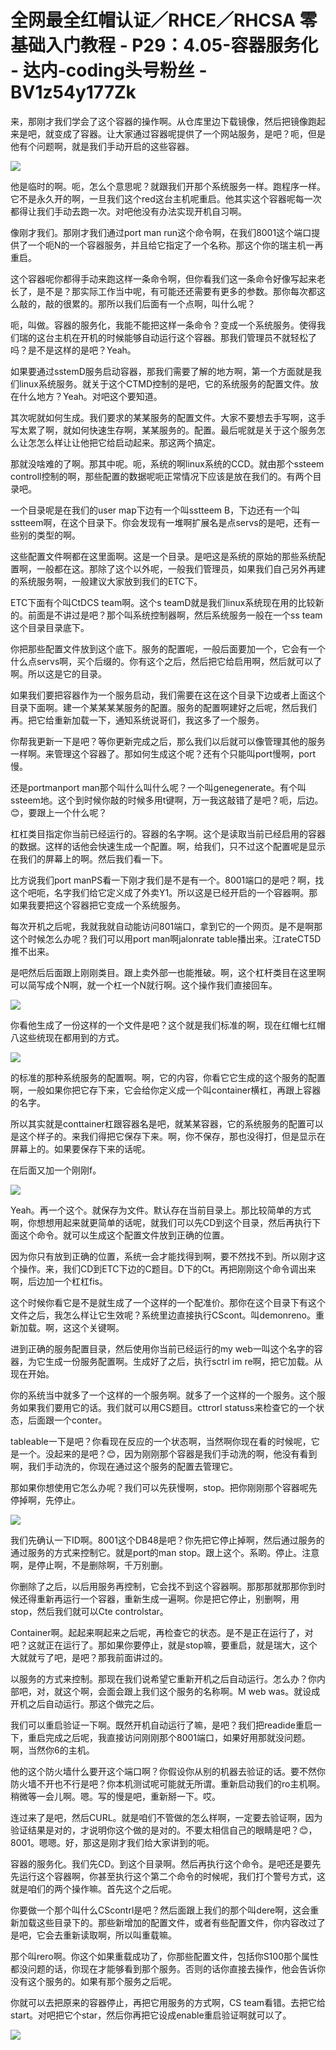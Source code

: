 # 全网最全红帽认证／RHCE／RHCSA 零基础入门教程 - P29：4.05-容器服务化 - 达内-coding头号粉丝 - BV1z54y177Zk

来，那刚才我们学会了这个容器的操作啊。从仓库里边下载镜像，然后把镜像跑起来是吧，就变成了容器。让大家通过容器呢提供了一个网站服务，是吧？呃，但是他有个问题啊，就是我们手动开启的这些容器。



![](img/43f09eb37c0bf33e4c9ac02adcc979f7_1.png)

他是临时的啊。呃，怎么个意思呢？就跟我们开那个系统服务一样。跑程序一样。它不是永久开的啊，一旦我们这个red这台主机呢重启。他其实这个容器呢每一次都得让我们手动去跑一次。对吧他没有办法实现开机自习啊。

像刚才我们。那刚才我们通过port man run这个命令啊，在我们8001这个端口提供了一个呃N的一个容器服务，并且给它指定了一个名称。那这个你的瑞主机一再重启。

这个容器呢你都得手动来跑这样一条命令啊，但你看我们这一条命令好像写起来老长了，是不是？那实际工作当中呢，有可能还还需要有更多的参数。那你每次都这么敲的，敲的很累的。那所以我们后面有一个点啊，叫什么呢？

呃，叫做。容器的服务化，我能不能把这样一条命令？变成一个系统服务。使得我们瑞的这台主机在开机的时候能够自动运行这个容器。那我们管理员不就轻松了吗？是不是这样的是吧？Yeah。

如果要通过sstemD服务启动容器，那我们需要了解的地方啊，第一个方面就是我们linux系统服务。就关于这个CTMD控制的是吧，它的系统服务的配置文件。放在什么地方？Yeah。对吧这个要知道。

其次呢就如何生成。我们要求的某某服务的配置文件。大家不要想去手写啊，这手写太累了啊，就如何快速生存啊，某某服务的。配置。最后呢就是关于这个服务怎么让怎怎么样让让他把它给启动起来。那这两个搞定。

那就没啥难的了啊。那其中呢。呃，系统的啊linux系统的CCD。就由那个ssteem controll控制的啊，那些配置的数据呢呃正常情况下应该是放在我们的。有两个目录吧。

一个目录呢是在我们的user map下边有一个叫sstteem B，下边还有一个叫sstteem啊，在这个目录下。你会发现有一堆啊扩展名是点servs的是吧，还有一些别的类型的啊。

这些配置文件啊都在这里面啊。这是一个目录。是吧这是系统的原始的那些系统配置啊，一般都在这。那除了这个以外呢，一般我们管理员，如果我们自己另外再建的系统服务啊，一般建议大家放到我们的ETC下。

ETC下面有个叫CtDCS team啊。这个s teamD就是我们linux系统现在用的比较新的。前面是不讲过是吧？那个叫系统控制器啊，然后系统服务一般在一个ss team这个目录目录底下。

你把那些配置文件放到这个底下。服务的配置呢，一般后面要加一个，它会有一个什么点servs啊，买个后缀的。你有这个之后，然后把它给启用啊，然后就可以了啊。所以这是它的目录。

如果我们要把容器作为一个服务启动，我们需要在这在这个目录下边或者上面这个目录下面啊。建一个某某某某服务的配置。服务的配置啊建好之后呢，然后我们再。把它给重新加载一下，通知系统说哥们，我这多了一个服务。

你帮我更新一下是吧？等你更新完成之后，那么我们以后就可以像管理其他的服务一样啊。来管理这个容器了。那如何生成这个呢？还有个只能叫port慢啊，port慢。

还是portmanport man那个叫什么叫什么呢？一个叫genegenerate。有个叫ssteem地。这个到时候你敲的时候多用t键啊，万一我这敲错了是吧？呃，后边。😊，要跟上一个什么呢？

杠杠类目指定你当前已经运行的。容器的名字啊。这个是读取当前已经启用的容器的数据。这样的话他会快速生成一个配置。啊，给我们，只不过这个配置呢是显示在我们的屏幕上的啊。然后我们看一下。

比方说我们port manPS看一下刚才我们是不是有一个。8001端口的是吧？啊，找这个吧呃，名字我们给它定义成了外卖Y1。所以这是已经开启的一个容器啊。那如果我要把这个容器把它变成一个系统服务。

每次开机之后呢，我就我就自动能访问801端口，拿到它的一个网页。是不是啊那这个时候怎么办呢？我们可以用port man啊jalonrate table播出来。江rateCT5D推不出来。

是吧然后后面跟上刚刚类目。跟上卖外部一也能推破。啊，这个杠杆类目在这里啊可以简写成个N啊，就一个杠一个N就行啊。这个操作我们直接回车。



![](img/43f09eb37c0bf33e4c9ac02adcc979f7_3.png)

你看他生成了一份这样的一个文件是吧？这个就是我们标准的啊，现在红帽七红帽八这些统现在都用到的方式。

![](img/43f09eb37c0bf33e4c9ac02adcc979f7_5.png)

的标准的那种系统服务的配置啊。啊，它的内容，你看它它生成的这个服务的配置啊，一般如果你把它存下来，它会给你定义成一个叫container横杠，再跟上容器的名字。

所以其实就是conttainer杠跟容器名是吧，就某某容器，它的系统服务的配置可以是这个样子的。来我们得把它保存下来。啊，你不保存，那也没得打，但是显示在屏幕上的。如果要保存下来的话呢。

在后面又加一个刚刚f。

![](img/43f09eb37c0bf33e4c9ac02adcc979f7_7.png)

Yeah。再一个这个。就保存为文件。默认存在当前目录上。那比较简单的方式啊，你想想用起来就更简单的话呢，就我们可以先CD到这个目录，然后再执行下面这个命令。就可以生成这个配置文件放到正确的位置。

因为你只有放到正确的位置，系统一会才能找得到啊，要不然找不到。所以刚才这个操作。来，我们CD到ETC下边的C题目。D下的Ct。再把刚刚这个命令调出来啊，后边加一个杠杠fis。

这个时候你看它是不是就生成了一个这样的一个配准价。那你在这个目录下有这个文件之后，我怎么样让它生效呢？系统里边直接执行CScont。叫demonreno。重新加载。啊，这这个关键啊。

进到正确的服务配置目录，然后使用你当前已经运行的my web一叫这个名字的容器，为它生成一份服务配置啊。生成好了之后，执行sctrl im re啊，把它加载。从现在开始。

你的系统当中就多了一个这样的一个服务啊。就多了一个这样的一个服务。这个服务如果我们要用它的话。我们就可以用CS题目。cttrorl statuss来检查它的一个状态，后面跟一个conter。

tableable一下是吧？你看现在反应的一个状态啊，当然啊你现在看的时候呢，它是一个。没起来的是吧？😊，因为刚刚那个容器是我们手动洗的啊，他没有看到啊，我们手动洗的，你现在通过这个服务的配置去管理它。

那如果你想使用它怎么办呢？我们可以先获慢啊，stop。把你刚刚那个容器呢先停掉啊，先停止。

![](img/43f09eb37c0bf33e4c9ac02adcc979f7_9.png)

我们先确认一下ID啊。8001这个DB48是吧？你先把它停止掉啊，然后通过服务的通过服务的方式来控制它。就是port的man stop。跟上这个。系啲。停止。注意啊，是停止啊，不是删除啊，千万别删。

你删除了之后，以后用服务再控制，它会找不到这个容器啊。那那那就那那你到时候还得重新再运行一个容器，重新生成一遍啊。你是把它停止，别删啊，用stop，然后我们就可以Cte controlstar。

Container啊。起起来啊起来之后呢，再检查它的状态。是不是正在运行了，对吧？这就正在运行了。那如果你要停止，就是stop嘛，要重启，就是瑞大，这个大就就亏了吧，是吧？那我前面讲过的。

以服务的方式来控制。那现在我们说希望它重新开机之后自动运行。怎么办？你内部吧，对，就这个啊，会面会跟上我们这个服务的名称啊。M web was。就设成开机之后自动运行。那这个做完之后。

我们可以重启验证一下啊。既然开机自动运行了嘛，是吧？我们把readide重启一下，重启完成之后呢，我直接访问刚刚那个8001端口，如果好用那就没问题。啊，当然你6的主机。

他的这个防火墙什么要开这个端口啊？你假设你从别的机器去验证的话。要不然你防火墙不开也不行是吧？你本机测试呢可能就无所谓。重新启动我们的ro主机啊。稍微等一会儿啊。嗯。写的慢是吧，重新掰一下。哎。

连过来了是吧，然后CURL。就是咱们不管做的怎么样啊，一定要去验证啊，因为验证结果是对的，才说明你这个做的是对的。不要太相信自己的眼睛是吧？😊，8001。嗯嗯。好，那这是刚才我们给大家讲到的呃。

容器的服务化。我们先CD。到这个目录啊。然后再执行这个命令。是吧还是要先先运行这个容器啊，你甚至执行这个第二个命令的时候呢，我们打个警号方式，这就是咱们的两个操作嘛。首先这个之后呢。

你要做一个那个叫什么CScontrl是吧？然后面跟上我们的那个叫dere啊，这会重新加载这些目录下的。那些新增加的配置文件，或者有些配置文件，你内容改过了是吧，它会去重新读取啊，所以叫重载嘛。

那个叫rero啊。你这个如果重载成功了，你那些配置文件，包括你S100那个属性都没问题的话，你现在才能够看到那个服务。否则的话你直接去操作，他会告诉你没有这个服务的。如果有那个服务之后呢。

你就可以去把原来的容器停止，再把它用服务的方式啊，CS team看错。去把它给start。对吧把它个star，然后你再把它设成enable重启验证啊就可以了。



![](img/43f09eb37c0bf33e4c9ac02adcc979f7_11.png)